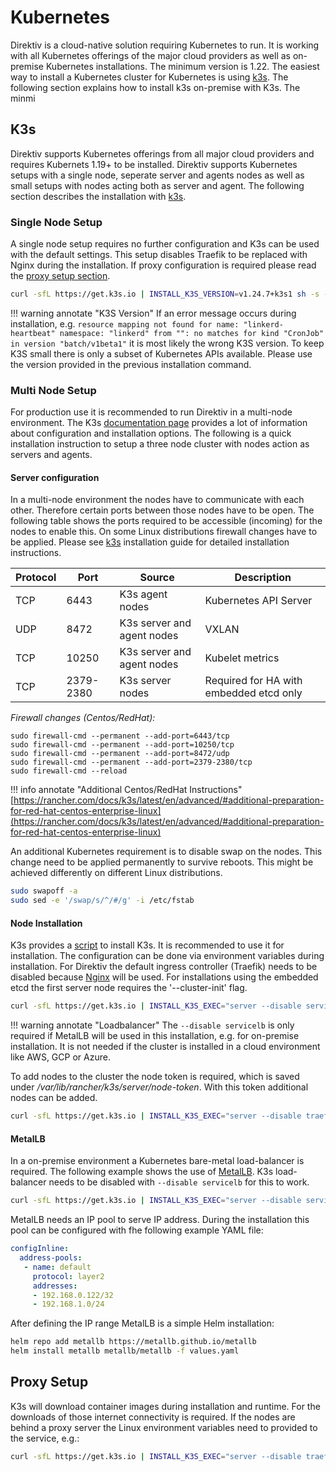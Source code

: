 # Kubernetes

Direktiv is a cloud-native solution requiring Kubernetes to run. It is working with all Kubernetes offerings of the major cloud providers as well as on-premise Kubernetes installations. The minimum version is 1.22. The easiest way to install a Kubernetes cluster for Kubernetes is using [k3s](https://k3s.io/). The following section explains how to install k3s on-premise with K3s. The minmi

## K3s

Direktiv supports Kubernetes offerings from all major cloud providers and requires Kubernets 1.19+ to be installed. Direktiv supports Kubernetes setups with a single node, seperate server and agents nodes as well as small setups with nodes acting both as server and agent. The following section describes the installation with [k3s](https://k3s.io/).


### Single Node Setup

A single node setup requires no further configuration and K3s can be used with the default settings. This setup disables Traefik to be replaced with Nginx during the installation. If proxy configuration is required please read the [proxy setup section](#proxy-setup). 

```bash title="One Node Setup"
curl -sfL https://get.k3s.io | INSTALL_K3S_VERSION=v1.24.7+k3s1 sh -s - --disable traefik --write-kubeconfig-mode=644
```

!!! warning annotate "K3S Version"
    If an error message occurs during installation, e.g. `resource mapping not found for name: "linkerd-heartbeat" namespace: "linkerd" from "": no matches for kind "CronJob" in version "batch/v1beta1"` it is most likely the wrong K3S version. To keep K3S small there is only a subset of Kubernetes APIs available. Please use the version provided in the previous installation command. 

### Multi Node Setup

For production use it is recommended to run Direktiv in a multi-node environment. The K3s [documentation page](https://docs.k3s.io/installation) provides a lot of information about configuration and installation options. The following is a quick installation instruction to setup a three node cluster with nodes action as servers and agents. 

#### Server configuration

In a multi-node environment the nodes have to communicate with each other. Therefore certain ports between those nodes have to be open. The following table shows the ports required to be accessible (incoming) for the nodes to enable this. On some Linux distributions firewall changes have to be applied. Please see [k3s](https://rancher.com/docs/k3s/latest/en/installation/) installation guide for detailed installation instructions.

|Protocol|Port|Source|Description
|---|---|---|---|
|TCP| 6443| K3s agent nodes| Kubernetes API Server|
|UDP| 8472 | K3s server and agent nodes | VXLAN |
|TCP| 10250 | K3s server and agent nodes | Kubelet metrics |
|TCP| 2379-2380 | K3s server nodes | Required for HA with embedded etcd only |

*Firewall changes (Centos/RedHat):*

```console title="Example Firewall Changes Centos/RedHat"
sudo firewall-cmd --permanent --add-port=6443/tcp
sudo firewall-cmd --permanent --add-port=10250/tcp
sudo firewall-cmd --permanent --add-port=8472/udp
sudo firewall-cmd --permanent --add-port=2379-2380/tcp
sudo firewall-cmd --reload
```

!!! info annotate "Additional Centos/RedHat Instructions"
    [https://rancher.com/docs/k3s/latest/en/advanced/#additional-preparation-for-red-hat-centos-enterprise-linux](https://rancher.com/docs/k3s/latest/en/advanced/#additional-preparation-for-red-hat-centos-enterprise-linux)

An additional Kubernetes requirement is to disable swap on the nodes. This change need to be applied permanently to survive reboots. This might be achieved differently on different Linux distributions.

```bash title="Disable Swap"
sudo swapoff -a
sudo sed -e '/swap/s/^/#/g' -i /etc/fstab
```

#### Node Installation

K3s provides a [script](https://rancher.com/docs/k3s/latest/en/installation/install-options/#options-for-installation-with-script) to install K3s. It is recommended to use it for installation. The configuration can be done via environment variables during installation. For Direktiv the default ingress controller (Traefik) needs to be disabled because [Nginx](https://github.com/kubernetes/ingress-nginx) will be used. For installations using the embedded etcd the first server node requires the '--cluster-init' flag.


```bash title="Initial Node"
curl -sfL https://get.k3s.io | INSTALL_K3S_EXEC="server --disable servicelb --disable traefik --write-kubeconfig-mode=644 --cluster-init" sh -
```

!!! warning annotate "Loadbalancer"
    The `--disable servicelb` is only required if MetalLB will be used in this installation, e.g. for on-premise installation. It is not needed if the cluster is installed in a cloud environment like AWS, GCP or Azure.

To add nodes to the cluster the node token is required, which is saved under */var/lib/rancher/k3s/server/node-token*. With this token additional nodes can be added.

```bash title="Additional Nodes"
curl -sfL https://get.k3s.io | INSTALL_K3S_EXEC="server --disable traefik --write-kubeconfig-mode=644" K3S_TOKEN="<TOKEN FROM NODE-TOKEN FILE>" K3S_URL=https://<cluster ip>:6443 sh -
```

#### MetalLB

In a on-premise environment a Kubernetes bare-metal load-balancer is required. The following example shows the use of [MetalLB](https://metallb.universe.tf/). K3s load-balancer needs to be disabled with `--disable servicelb` for this to work.

```bash title="Disable Loadbalancer"
curl -sfL https://get.k3s.io | INSTALL_K3S_EXEC="server --disable servicelb --disable traefik --write-kubeconfig-mode=644" K3S_TOKEN="<TOKEN FROM NODE-TOKEN FILE>" K3S_URL=https://<cluster ip>:6443 sh -
```

MetalLB needs an IP pool to serve IP address. During the installation this pool can be configured with fhe following example YAML file:

```yaml title="MetalLB IP Pool Configuration"
configInline:
  address-pools:
   - name: default
     protocol: layer2
     addresses:
     - 192.168.0.122/32
     - 192.168.1.0/24
```

After defining the IP range MetalLB is a simple Helm installation:

```bash title="MetalLB Installation"
helm repo add metallb https://metallb.github.io/metallb
helm install metallb metallb/metallb -f values.yaml
```

## Proxy Setup

K3s will download container images during installation and runtime. For the downloads of those internet connectivity is required. If the nodes are behind a proxy server the Linux environment variables need to provided to the service, e.g.:

```bash  title="Proxy Settings for K3s"
curl -sfL https://get.k3s.io | INSTALL_K3S_EXEC="server --disable traefik --write-kubeconfig-mode=644" K3S_TOKEN="<TOKEN FROM NODE-TOKEN FILE>" K3S_URL=https://<cluster ip>:6443 HTTP_PROXY="http://192.168.1.10:3128" HTTPS_PROXY="http://192.168.1.10:3128" NO_PROXY="localhost,127.0.0.1,svc,.cluster.local,192.168.1.100,192.168.1.101,192.168.1.102,10.0.0.0/8" sh -
```